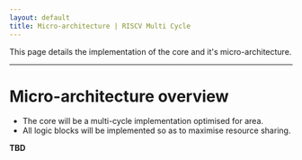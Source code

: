 ```yaml
---
layout: default
title: Micro-architecture | RISCV Multi Cycle
---
```


This page details the implementation of the core and it's 
micro-architecture.

----

# Micro-architecture overview

- The core will be a multi-cycle implementation optimised for area.
- All logic blocks will be implemented so as to maximise resource sharing.

**TBD**
